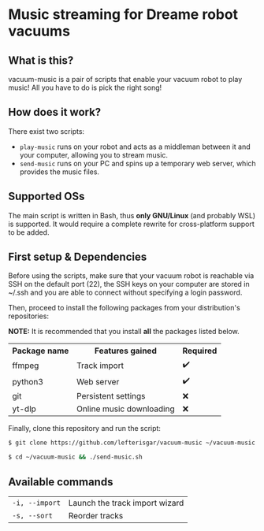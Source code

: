 # Music streaming for Dreame robot vacuums

## What is this?

vacuum-music is a pair of scripts that enable your vacuum robot to play music! All you have to do is pick the right song!

## How does it work?

There exist two scripts:
- `play-music` runs on your robot and acts as a middleman between it and your computer, allowing you to stream music.
- `send-music` runs on your PC and spins up a temporary web server, which provides the music files.

## Supported OSs

The main script is written in Bash, thus **only GNU/Linux** (and probably WSL) is supported. It would require a complete rewrite for cross-platform support to be added.

## First setup & Dependencies

Before using the scripts, make sure that your vacuum robot is reachable via SSH on the default port (22), the SSH keys on your computer are stored in ~/.ssh and you are able to connect without specifying a login password.

Then, proceed to install the following packages from your distribution's repositories:

**NOTE:** It is recommended that you install **all** the packages listed below.

<table>
    <th>Package name</th>
    <th>Features gained</th>
    <th>Required</th>
    <tr>
        <td>ffmpeg</td>
        <td>Track import</td>
        <td>✔️</td>
    </tr>
    <tr>
        <td>python3</td>
        <td>Web server</td>
        <td>✔️</td>
    </tr>
    <tr>
        <td>git</td>
        <td>Persistent settings</td>
        <td>❌</td>
    </tr>
    <tr>
        <td>yt-dlp</td>
        <td>Online music downloading</td>
        <td>❌</td>
    </tr>
</table>

Finally, clone this repository and run the script:

```bash
$ git clone https://github.com/lefterisgar/vacuum-music ~/vacuum-music

$ cd ~/vacuum-music && ./send-music.sh
```

## Available commands

<table>
    <tr>
        <td><code>-i, --import</code></td>
        <td>Launch the track import wizard</td>
    </tr>
    <tr>
        <td><code>-s, --sort</code></td>
        <td>Reorder tracks</td>
    </tr>
</table>